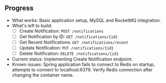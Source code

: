 ## Progress

- What works: Basic application setup, MySQL and RocketMQ integration.
- What's left to build:
  - [ ] Create Notification: `POST /notifications`
  - [ ] Get Notification by ID: `GET /notifications/{id}`
  - [ ] Get Recent Notifications: `GET /notifications/recent`
  - [ ] Update Notification: `PUT /notifications/{id}`
  - [ ] Delete Notification: `DELETE /notifications/{id}`
- Current status: Implementing Create Notification endpoint.
- Known issues: Spring application fails to connect to Redis on startup, attempts to connect to localhost:6379. Verify Redis connection after changing the container name.
